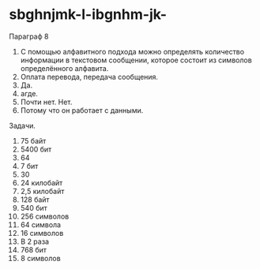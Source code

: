 # sbghnjmk-l-ibgnhm-jk-
Параграф 8
1. С помощью алфавитного подхода можно определять количество информации в текстовом сообщении, которое состоит из символов определённого алфавита.
2. Оплата перевода, передача сообщения.
3. Да.
4. агде.
5. Почти нет. Нет.
6. Потому что он работает с данными.

 Задачи.
 1. 75 байт
 2. 5400 бит
 3. 64
 4. 7 бит
 5. 30
 6. 24 килобайт
 7. 2,5 килобайт
 8. 128 байт
 9. 540 бит
 10. 256 символов
 11. 64 символа
 12. 16 символов
 13. В 2 раза
 14. 768 бит
 15. 8 символов
